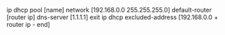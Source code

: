 ip dhcp pool [name]
			  network [192.168.0.0 255.255.255.0]
			  default-router [router ip]
			  dns-server [1.1.1.1]
			  exit 
ip dhcp excluded-address [192.168.0.0 + router ip - end]